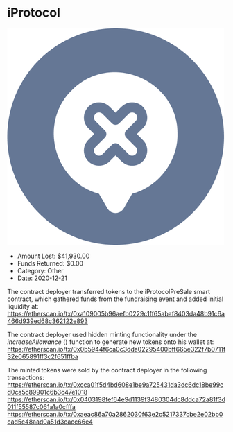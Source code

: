 # iProtocol
![iProtocol](/rektimages/iProtocol.png)
- Amount Lost: $41,930.00
- Funds Returned: $0.00
- Category: Other
- Date: 2020-12-21

The contract deployer transferred tokens to the iProtocolPreSale smart contract, which gathered funds from the fundraising event and added initial liquidity at:  
https://etherscan.io/tx/0xa109005b96aefb0229c1ff65abaf8403da48b91c6a466d939ed68c362122e893  
  
The contract deployer used hidden minting functionality under the _increaseAllowance_ () function to generate new tokens onto his wallet at:  
https://etherscan.io/tx/0x0b5944f6ca0c3dda02295400bff665e322f7b0711f32e065891ff3c2f651ffba  
  
The minted tokens were sold by the contract deployer in the following transactions:  
https://etherscan.io/tx/0xcca01f5d4bd608e1be9a725431da3dc6dc18be99cd0ca5c89901c6b3c47e1018  
https://etherscan.io/tx/0x0403198fef64e9d1139f3480304dc8ddca72a81f3d011f55587c061a1a0cfffa  
https://etherscan.io/tx/0xaeac86a70a2862030f63e2c5217337cbe2e02bb0cad5c48aad0a51d3cacc66e4



